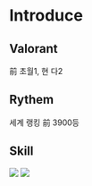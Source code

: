# Introduce
## Valorant
前 초월1, 현 다2
## Rythem
세계 랭킹 前 3900등
## Skill
<img src="https://img.shields.io/badge/C-A8B9CC?style=flat-square&logo=Python&logoColor=white">
<img src="https://img.shields.io/badge/Python-3776AB?style=flat-square&logo=Python&logoColor=white">
